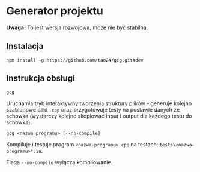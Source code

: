 # Generator projektu

**Uwaga:** To jest wersja rozwojowa, może nie być stabilna.

## Instalacja

```
npm install -g https://github.com/tao24/gcg.git#dev
```

## Instrukcja obsługi
```
gcg
```
Uruchamia tryb interaktywny tworzenia struktury plików - generuje kolejno szablonowe pliki ```.cpp``` oraz przygotowuje testy na postawie danych ze schowka (wystarczy kolejno skopiować input i output dla każdego testu do schowka).

```
gcg <nazwa_programu> [--no-compile]
```

Kompiluje i testuje program ```<nazwa-programu>.cpp``` na testach: ```tests\<nazwa-programu>*.in```.

Flaga ```--no-compile``` wyłącza kompilowanie.